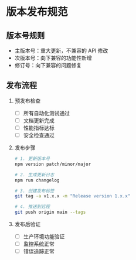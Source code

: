 # 版本发布规范

## 版本号规则
- 主版本号：重大更新，不兼容的 API 修改
- 次版本号：向下兼容的功能性新增
- 修订号：向下兼容的问题修复

## 发布流程
1. 预发布检查
   - [ ] 所有自动化测试通过
   - [ ] 文档更新完成
   - [ ] 性能指标达标
   - [ ] 安全检查通过

2. 发布步骤
   ```bash
   # 1. 更新版本号
   npm version patch/minor/major
   
   # 2. 生成更新日志
   npm run changelog
   
   # 3. 创建发布标签
   git tag -a v1.x.x -m "Release version 1.x.x"
   
   # 4. 推送到远程
   git push origin main --tags
   ```

3. 发布后验证
   - [ ] 生产环境功能验证
   - [ ] 监控系统正常
   - [ ] 错误追踪正常 